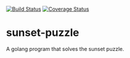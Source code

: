 [![Build Status](https://travis-ci.org/marcboudreau/sunset-puzzle.svg?branch=master)](https://travis-ci.org/marcboudreau/sunset-puzzle)
[![Coverage Status](https://coveralls.io/repos/github/marcboudreau/sunset-puzzle/badge.svg?branch=master)](https://coveralls.io/github/marcboudreau/sunset-puzzle?branch=master)
# sunset-puzzle
A golang program that solves the sunset puzzle.

